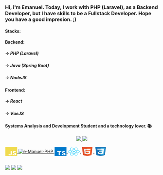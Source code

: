 ### Hi, i'm Emanuel. Today, I work with PHP (Laravel), as a Backend Developer, but I have skills to be a Fullstack Developer. Hope you have a good impresion. ;)
#### Stacks:
#### Backend:
##### -> PHP (Laravel)
##### -> Java (Spring Boot)
##### -> NodeJS
#### Frontend:
##### -> React
##### -> VueJS
#### Systems Analysis and Development Student and a technology lover. 📚

<div align="center">
    <a href="https://github.com/e-manuelb">
        <img height="180em"
            src="https://github-readme-stats.vercel.app/api?username=e-manuelb&show_icons=true&theme=dark&include_all_commits=true&count_private=true" />
        <img height="180em"
            src="https://github-readme-stats.vercel.app/api/top-langs/?username=e-manuelb&layout=compact&langs_count=7&theme=dark" />
</div>
<div style="display: inline_block"><br>
    <img align="center" alt="e-Manuel-JS" height="30" width="40"
        src="https://raw.githubusercontent.com/devicons/devicon/master/icons/javascript/javascript-plain.svg">
    <img align="center" alt="e-Manuel-PHP" height="30" width="40"
        src="https://raw.githubusercontent.com/jmnote/z-icons/master/svg/php.svg">
    <img align="center" alt="e-Manuel-TS" height="30" width="40"
        src="https://raw.githubusercontent.com/devicons/devicon/master/icons/typescript/typescript-plain.svg">
    <img align="center" alt="e-Manuel-React" height="30" width="40"
        src="https://raw.githubusercontent.com/devicons/devicon/master/icons/react/react-original.svg">
    <img align="center" alt="e-Manuel-HTML" height="30" width="40"
        src="https://raw.githubusercontent.com/devicons/devicon/master/icons/html5/html5-original.svg">
    <img align="center" alt="e-Manuel-CSS" height="30" width="40"
        src="https://raw.githubusercontent.com/devicons/devicon/master/icons/css3/css3-original.svg">
</div>

##

<div>
    <a href="https://www.instagram.com/emanuelcavalcanteb/" target="_blank"><img
            src="https://img.shields.io/badge/-Instagram-%23E4405F?style=for-the-badge&logo=instagram&logoColor=white"
            target="_blank"></a>
    <a href="mailto:emanuelcavalcanteb@gmail.com"><img
            src="https://img.shields.io/badge/-Gmail-%23333?style=for-the-badge&logo=gmail&logoColor=white"
            target="_blank"></a>
    <a href="https://www.linkedin.com/in/emanuelcavalcanteb/" target="_blank"><img
            src="https://img.shields.io/badge/-LinkedIn-%230077B5?style=for-the-badge&logo=linkedin&logoColor=white"
            target="_blank"></a>

</div>

